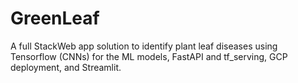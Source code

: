 # GreenLeaf
A full StackWeb app solution to identify plant leaf diseases using Tensorflow (CNNs) for the ML models, FastAPI and tf_serving, GCP deployment, and Streamlit.

